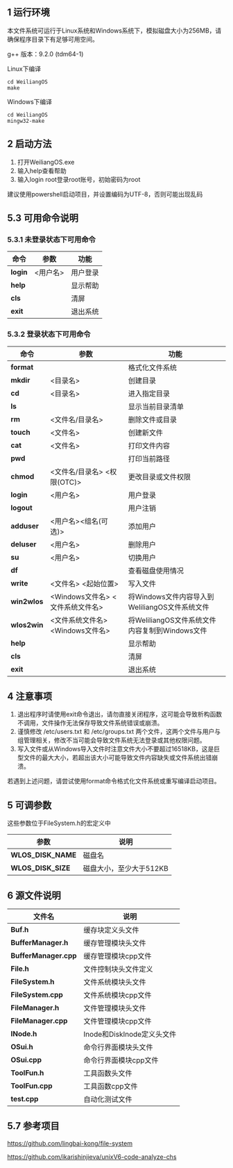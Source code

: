 ## 1 运行环境

​    本文件系统可运行于Linux系统和Windows系统下，模拟磁盘大小为256MB，请确保程序目录下有足够可用空间。

g++ 版本：9.2.0 (tdm64-1)

Linux下编译

```
cd WeiliangOS
make
```

Windows下编译

```
cd WeiliangOS
mingw32-make
```

## 2 启动方法

1. 打开WeiliangOS.exe
2. 输入help查看帮助
3. 输入login root登录root账号，初始密码为root

建议使用powershell启动项目，并设置编码为UTF-8，否则可能出现乱码

## 5.3 可用命令说明

### 5.3.1 未登录状态下可用命令

| **命令**  | **参数** | **功能** |
| --------- | -------- | -------- |
| **login** | <用户名> | 用户登录 |
| **help**  |          | 显示帮助 |
| **cls**   |          | 清屏     |
| **exit**  |          | 退出系统 |

### 5.3.2 登录状态下可用命令

| **命令**     | **参数**                         | **功能**                                       |
| ------------ | -------------------------------- | ---------------------------------------------- |
| **format**   |                                  | 格式化文件系统                                 |
| **mkdir**    | <目录名>                         | 创建目录                                       |
| **cd**       | <目录名>                         | 进入指定目录                                   |
| **ls**       |                                  | 显示当前目录清单                               |
| **rm**       | <文件名/目录名>                  | 删除文件或目录                                 |
| **touch**    | <文件名>                         | 创建新文件                                     |
| **cat**      | <文件名>                         | 打印文件内容                                   |
| **pwd**      |                                  | 打印当前路径                                   |
| **chmod**    | <文件名/目录名> <权限(OTC)>      | 更改目录或文件权限                             |
| **login**    | <用户名>                         | 用户登录                                       |
| **logout**   |                                  | 用户注销                                       |
| **adduser**  | <用户名><组名(可选)>             | 添加用户                                       |
| **deluser**  | <用户名>                         | 删除用户                                       |
| **su**       | <用户名>                         | 切换用户                                       |
| **df**       |                                  | 查看磁盘使用情况                               |
| **write**    | <文件名> <起始位置>              | 写入文件                                       |
| **win2wlos** | <Windows文件名> <文件系统文件名> | 将Windows文件内容导入到WeliliangOS文件系统文件 |
| **wlos2win** | <文件系统文件名> <Windows文件名> | 将WeliliangOS文件系统文件内容复制到Windows文件 |
| **help**     |                                  | 显示帮助                                       |
| **cls**      |                                  | 清屏                                           |
| **exit**     |                                  | 退出系统                                       |

## 4 注意事项

1. 退出程序时请使用exit命令退出，请勿直接关闭程序，这可能会导致析构函数不调用，文件操作无法保存导致文件系统错误或崩溃。
2. 谨慎修改 /etc/users.txt 和 /etc/groups.txt 两个文件，这两个文件与用户与组管理相关，修改不当可能会导致文件系统无法登录或其他权限问题。
3. 写入文件或从Windows导入文件时注意文件大小不要超过16518KB，这是巨型文件的最大大小，若超出该大小可能导致文件内容缺失或文件系统出错崩溃。

若遇到上述问题，请尝试使用format命令格式化文件系统或重写编译启动项目。

## 5 可调参数

这些参数位于FileSystem.h的宏定义中

| **参数**           | **说明**                |
| ------------------ | ----------------------- |
| **WLOS_DISK_NAME** | 磁盘名                  |
| **WLOS_DISK_SIZE** | 磁盘大小，至少大于512KB |

## 6 源文件说明

| **文件名**            | **说明**                   |
| --------------------- | -------------------------- |
| **Buf.h**             | 缓存块定义头文件           |
| **BufferManager.h**   | 缓存管理模块头文件         |
| **BufferManager.cpp** | 缓存管理模块cpp文件        |
| **File.h**            | 文件控制块头文件定义       |
| **FileSystem.h**      | 文件系统模块头文件         |
| **FileSystem.cpp**    | 文件系统模块cpp文件        |
| **FileManager.h**     | 文件管理模块头文件         |
| **FileManager.cpp**   | 文件管理模块cpp文件        |
| **INode.h**           | Inode和DiskInode定义头文件 |
| **OSui.h**            | 命令行界面模块头文件       |
| **OSui.cpp**          | 命令行界面模块cpp文件      |
| **ToolFun.h**         | 工具函数头文件             |
| **ToolFun.cpp**       | 工具函数cpp文件            |
| **test.cpp**          | 自动化测试文件             |

## 5.7 参考项目

https://github.com/lingbai-kong/file-system

https://github.com/ikarishinjieva/unixV6-code-analyze-chs